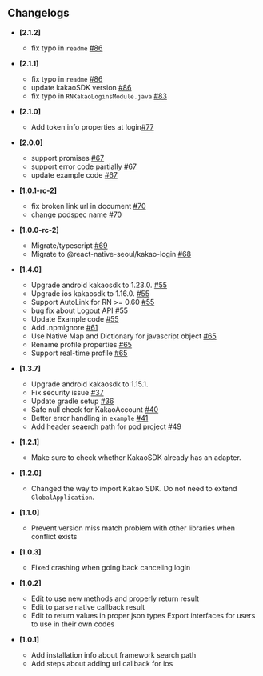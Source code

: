 ## Changelogs

- **[2.1.2]**

  - fix typo in `readme` [#86](https://github.com/react-native-seoul/react-native-kakao-login/pull/87)

- **[2.1.1]**

  - fix typo in `readme` [#86](https://github.com/react-native-seoul/react-native-kakao-login/pull/86)
  - update kakaoSDK version [#86](https://github.com/react-native-seoul/react-native-kakao-login/pull/86)
  - fix typo in `RNKakaoLoginsModule.java` [#83](https://github.com/react-native-seoul/react-native-kakao-login/pull/83)

- **[2.1.0]**

  - Add token info properties at login[#77](https://github.com/react-native-seoul/react-native-kakao-login/pull/77)

* **[2.0.0]**

  - support promises [#67](https://github.com/react-native-seoul/react-native-kakao-login/pull/67)
  - support error code partially [#67](https://github.com/react-native-seoul/react-native-kakao-login/pull/67)
  - update example code [#67](https://github.com/react-native-seoul/react-native-kakao-login/pull/67)

* **[1.0.1-rc-2]**

  - fix broken link url in document [#70](https://github.com/react-native-seoul/react-native-kakao-login/pull/70)
  - change podspec name [#70](https://github.com/react-native-seoul/react-native-kakao-login/pull/70)

- **[1.0.0-rc-2]**

  - Migrate/typescript [#69](https://github.com/react-native-seoul/react-native-kakao-login/pull/69)
  - Migrate to @react-native-seoul/kakao-login [#68](https://github.com/react-native-seoul/react-native-kakao-login/pull/68)

- **[1.4.0]**

  - Upgrade android kakaosdk to 1.23.0. [#55](https://github.com/react-native-seoul/react-native-kakao-login/pull/55)
  - Upgrade ios kakaosdk to 1.16.0. [#55](https://github.com/react-native-seoul/react-native-kakao-login/pull/55)
  - Support AutoLink for RN >= 0.60 [#55](https://github.com/react-native-seoul/react-native-kakao-login/pull/55)
  - bug fix about Logout API [#55](https://github.com/react-native-seoul/react-native-kakao-login/pull/55)
  - Update Example code [#55](https://github.com/react-native-seoul/react-native-kakao-login/pull/55)
  - Add .npmignore [#61](https://github.com/react-native-seoul/react-native-kakao-login/pull/61)
  - Use Native Map and Dictionary for javascript object [#65](https://github.com/react-native-seoul/react-native-kakao-login/pull/65)
  - Rename profile properties [#65](https://github.com/react-native-seoul/react-native-kakao-login/pull/65)
  - Support real-time profile [#65](https://github.com/react-native-seoul/react-native-kakao-login/pull/65)

- **[1.3.7]**

  - Upgrade android kakaosdk to 1.15.1.
  - Fix security issue [#37](https://github.com/react-native-seoul/react-native-kakao-login/pull/37)
  - Update gradle setup [#36](https://github.com/react-native-seoul/react-native-kakao-login/pull/36)
  - Safe null check for KakaoAccount [#40](https://github.com/react-native-seoul/react-native-kakao-login/pull/40)
  - Better error handling in `example` [#41](https://github.com/react-native-seoul/react-native-kakao-login/pull/41)
  - Add header seaerch path for pod project [#49](https://github.com/react-native-seoul/react-native-kakao-login/pull/49)

- **[1.2.1]**

  - Make sure to check whether KakaoSDK already has an adapter.

- **[1.2.0]**

  - Changed the way to import Kakao SDK. Do not need to extend `GlobalApplication`.

- **[1.1.0]**

  - Prevent version miss match problem with other libraries when conflict exists

- **[1.0.3]**

  - Fixed crashing when going back canceling login

- **[1.0.2]**

  - Edit to use new methods and properly return result
  - Edit to parse native callback result
  - Edit to return values in proper json types
    Export interfaces for users to use in their own codes

- **[1.0.1]**
  - Add installation info about framework search path
  - Add steps about adding url callback for ios
